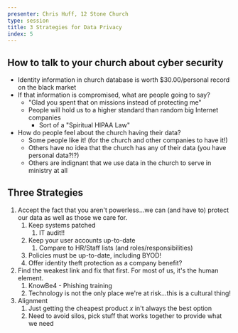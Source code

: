 ```yaml
---
presenter: Chris Huff, 12 Stone Church
type: session
title: 3 Strategies for Data Privacy
index: 5
---
```


## How to talk to your church about cyber security

* Identity information in church database is worth $30.00/personal record on the black market
* If that information is compromised, what are people going to say?
    * "Glad you spent that on missions instead of protecting me"
    * People will hold us to a higher standard than random big Internet companies
        * Sort of a "Spiritual HIPAA Law"
* How do people feel about the church having their data?
    * Some people like it! (for the church and other companies to have it!)
    * Others have no idea that the church has any of their data (you have personal data?!?)
    * Others are indignant that we use data in the church to serve in ministry at all

## Three Strategies

1. Accept the fact that you aren't powerless...we can (and have to) protect our data as well as those we care for.
    1. Keep systems patched
        1. IT audit!!
    1. Keep your user accounts up-to-date
        1. Compare to HR/Staff lists (and roles/responsibilities)
    1. Policies must be up-to-date, including BYOD!
    1. Offer identity theft protection as a company benefit?
1. Find the weakest link and fix that first. For most of us, it's the human element.
    1. KnowBe4 - Phishing training
    1. Technology is not the only place we're at risk...this is a cultural thing!
1. Alignment
    1. Just getting the cheapest product _x_ in't always the best option
    1. Need to avoid silos, pick stuff that works together to provide what we need